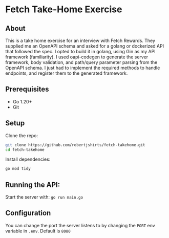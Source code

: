 # Fetch Take-Home Exercise

## About
This is a take home exercise for an interview with Fetch Rewards. They supplied me an OpenAPI schema and asked for a golang or dockerized API that followed the spec. I opted to build it in golang, using Gin as my API framework (familiarity). I used oapi-codegen to generate the server framework, body validation, and path/query parameter parsing from the OpenAPI schema. I just had to implement the required methods to handle endpoints, and register them to the generated framework.

## Prerequisites
- Go 1.20+
- Git

## Setup
Clone the repo:
```bash
git clone https://github.com/robertjshirts/fetch-takehome.git
cd fetch-takehome
```
Install dependencies:
```bash
go mod tidy
```

## Running the API:
Start the server with:
`go run main.go`

## Configuration
You can change the port the server listens to by changing the `PORT` env variable in `.env`. Default is `8080`
